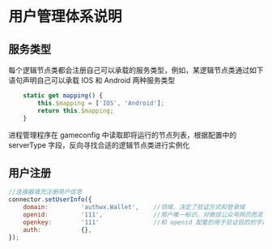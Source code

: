 # 用户管理体系说明

## 服务类型

每个逻辑节点类都会注册自己可以承载的服务类型，例如，某逻辑节点类通过如下语句声明自己可以承载 IOS 和 Android 两种服务类型
```js
    static get mapping() {
        this.$mapping = ['IOS', 'Android'];
        return this.$mapping;
    }
```
进程管理程序在 gameconfig 中读取即将运行的节点列表，根据配置中的 serverType 字段，反向寻找合适的逻辑节点类进行实例化

## 用户注册

```js
//连接器填充注册用户信息
connector.setUserInfo({
    domain:         'authwx.Wallet',    //领域，决定了验证方式和登录域
    openid:         '111',              //用户唯一标识，对微信公众号网页而言，就是 code 字符串，服务端收到该字符串后，再次访问微信服务端，即可取到真正的 openid 和 unionid
    openkey:        '111'               //和 openid 配套的用于验证目的的字段
    auth:           {},
});
```
